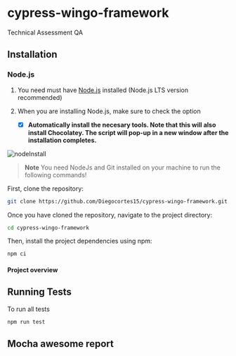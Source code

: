 # cypress-wingo-framework

Technical Assessment QA

## Installation

### Node.js

1. You need must have [Node.js](https://nodejs.org/en/) installed (Node.js LTS version recommended)
2. When you are installing Node.js, make sure to check the option

   - [x] **Automatically install the necesary tools. Note that this will also install Chocolatey. The script will pop-up in a new window after the installation completes.**

![nodeInstall](https://user-images.githubusercontent.com/60171460/157139770-d00bb969-9b36-4179-9dd2-ec5bf3fbd89a.PNG)

> **Note**
> You need NodeJs and Git installed on your machine to run the following commands!

First, clone the repository:

```bash
git clone https://github.com/Diegocortes15/cypress-wingo-framework.git
```

Once you have cloned the repository, navigate to the project directory:

```bash
cd cypress-wingo-framework
```

Then, install the project dependencies using npm:

```bash
npm ci
```

#### Project overview

## Running Tests

To run all tests

```bash
npm run test
```

## Mocha awesome report

